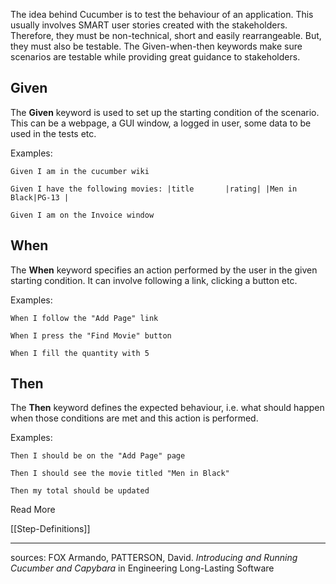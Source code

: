 The idea behind Cucumber is to test the behaviour of an application. This usually involves SMART user stories created with the stakeholders. Therefore, they must be non-technical, short and easily rearrangeable. But, they must also be testable. The Given-when-then keywords make sure scenarios are testable while providing great guidance to stakeholders.
## Given
The **Given** keyword is used to set up the starting condition of the scenario. This can be a webpage, a GUI window, a logged in user, some data to be used in the tests etc.

Examples:

`Given I am in the cucumber wiki`

`Given I have the following movies:
|title       |rating|
|Men in Black|PG-13 |`

`Given I am on the Invoice window`
## When
The **When** keyword specifies an action performed by the user in the given starting condition. It can involve following a link, clicking a button etc.

Examples:

`When I follow the "Add Page" link`

`When I press the "Find Movie" button`

`When I fill the quantity with 5`
## Then
The **Then** keyword defines the expected behaviour, i.e. what should happen when those conditions are met and this action is performed.

Examples:

`Then I should be on the "Add Page" page`

`Then I should see the movie titled "Men in Black"`

`Then my total should be updated`

Read More

[[Step-Definitions]]
***
sources:
FOX Armando, PATTERSON, David. _Introducing and Running Cucumber and Capybara_ in Engineering Long-Lasting Software
